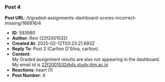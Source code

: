 ### Post 4
**Post URL**: /t/graded-assignments-dashboard-scores-incorrect-missing/166816/4
- **ID**: 593980
- **Author**: Revi (22f2001532)
- **Created At**: 2025-02-12T03:23:21.693Z
- **Reply To**: Post 2 (Carlton D'Silva, carlton)
- **Content**:  
  My Graded assignment results are also not appearing in the dashboard. My email id is 22f2001532@ds.study.iitm.ac.in
- **Reactions**: heart (1)
- **Post Number**: 4

